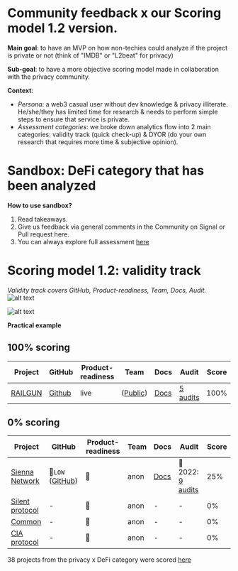 # Community feedback x our Scoring model 1.2 version.

**Main goal**: to have an MVP on how non-techies could analyze if the project is private or not (think of "IMDB" or "L2beat" for privacy)

**Sub-goal**: to have a more objective scoring model made in collaboration with the privacy community.

**Context**:
- _Persona_: a web3 casual user without dev knowledge & privacy illiterate. He/she/they has limited time for research & needs to perform simple steps to ensure that service is private.
- _Assessment categories_: we broke down analytics flow into 2 main categories: validity track (quick check-up) & DYOR (do your own research that requires more time & subjective opinion).

# Sandbox: DeFi category that has been analyzed

**How to use sandbox?**
1. Read takeaways.
2. Give us feedback via general comments in the Community on Signal or Pull request here.
3. You can always explore full assessment [here](https://github.com/web3privacy/web3privacy/blob/main/Web3privacynowplatform/scoringmodel/DeFi%20category%20prototype.md)

# Scoring model 1.2: validity track

_Validity track covers GitHub, Product-readiness, Team, Docs, Audit._
![alt text](https://github.com/web3privacy/web3privacy/blob/main/Web3privacynowplatform/scoringmodel/staticobjects/Scoring%201.2%20validity%20track.png?raw=true)

![alt text](https://github.com/web3privacy/web3privacy/blob/main/Web3privacynowplatform/scoringmodel/staticobjects/Scroing%201.2%20validity%20track%20breakdown.png?raw=true)

**Practical example**
## 100% scoring

| Project  | GitHub | Product-readiness | Team | Docs | Audit | Score |
| ------------- |------------- | ------------- | ------------- | ------------- | ------------- | ------------- |
| [RAILGUN](https://railgun.org) | [Github](https://github.com/Railgun-Community) | live | ([Public](https://railgun.org/#/contributors)) | [Docs](https://docs.railgun.org/developer-guide/cookbook/cookbook-overview) | [5 audits](https://assets.railgun.org/docs/audits/) | 100% |  

## 0% scoring
| Project  | GitHub | Product-readiness |  Team | Docs | Audit | Score |
| ------------- |------------- |------------- | ------------- | ------------- | ------------- | ------------- |
| [Sienna Network](https://sienna.network) | 🚩`LOW` ([GitHub](https://github.com/SiennaNetwork)) | 🚧 | anon | [Docs](https://docs.sienna.network/main/) | 🚩 2022: [9 audits](https://sienna.network/audits/) | 25% |
| [Silent protocol](https://www.silentprotocol.org)  | - | 🚧 | anon | - | - | 0% |
| [Common](https://common.fi) | - | 🚧 | anon | - | - | 0% |
| [CIA protocol](https://ciaprotocol.com) | - | 🚧 | anon | - | - | 0% |

38 projects from the privacy x DeFi category were scored [here](https://github.com/web3privacy/web3privacy/blob/main/Web3privacynowplatform/scoringmodel/DeFi%20category%20prototype.md)
